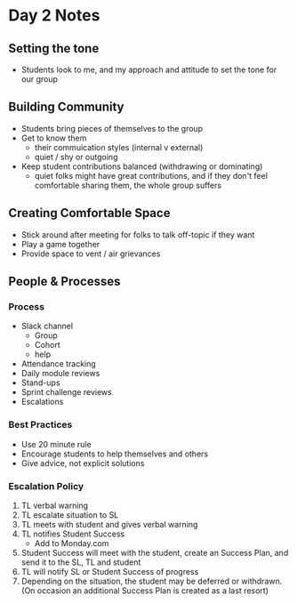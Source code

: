 # Day 2 Notes

## Setting the tone

- Students look to me, and my approach and attitude to set the tone for our group

## Building Community

- Students bring pieces of themselves to the group
- Get to know them
  - their commuication styles (internal v external)
  - quiet / shy or outgoing
- Keep student contributions balanced (withdrawing or dominating)
  - quiet folks might have great contributions, and if they don't feel comfortable sharing them, the whole group suffers

## Creating Comfortable Space

- Stick around after meeting for folks to talk off-topic if they want
- Play a game together
- Provide space to vent / air grievances

## People & Processes

### Process

- Slack channel
  - Group
  - Cohort
  - help
- Attendance tracking
- Daily module reviews
- Stand-ups
- Sprint challenge reviews
- Escalations

### Best Practices

- Use 20 minute rule
- Encourage students to help themselves and others
- Give advice, not explicit solutions

### Escalation Policy

1. TL verbal warning
1. TL escalate situation to SL
3. TL meets with student and gives verbal warning
4. TL notifies Student Success
    - Add to Monday.com
5. Student Success will meet with the student, create an Success Plan, and send it to the SL, TL and student
6. TL will notify SL or Student Success of progress
7. Depending on the situation, the student may be deferred or withdrawn. (On occasion an additional Success Plan is created as a last resort)